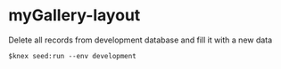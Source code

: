 # myGallery-layout
Delete all records from development database and fill it with a new data

````
$knex seed:run --env development
````
